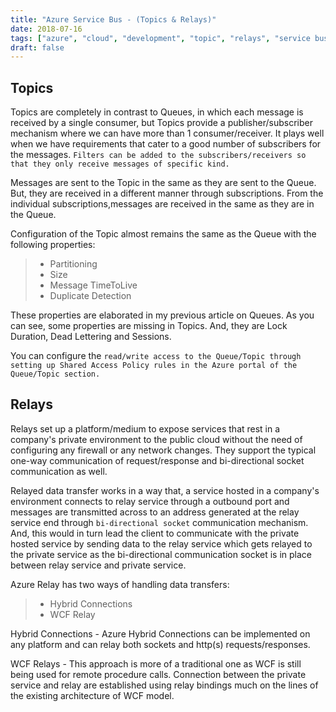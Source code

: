 ```yaml
---
title: "Azure Service Bus - (Topics & Relays)"
date: 2018-07-16
tags: ["azure", "cloud", "development", "topic", "relays", "service bus"]
draft: false
---
```


Topics
----
Topics are completely in contrast to Queues, in which each message is received by a single consumer, but Topics provide a publisher/subscriber mechanism where we can have more than 1 consumer/receiver. It plays well when we have requirements that cater to a good number of subscribers for the messages. `Filters can be added to the subscribers/receivers so that they only receive messages of specific kind.`

Messages are sent to the Topic in the same as they are sent to the Queue. But, they are received in a different manner through subscriptions. From the individual subscriptions,messages are received in the same as they are in the Queue. 

Configuration of the Topic almost remains the same as the Queue with the following properties:

>  - Partitioning
>  - Size
>  - Message TimeToLive
>  - Duplicate Detection

These properties are elaborated in my previous article on Queues. As you can see, some properties are missing in Topics. And, they are Lock Duration, Dead Lettering and Sessions.

You can configure the `read/write access to the Queue/Topic through setting up Shared Access Policy rules in the Azure portal of the Queue/Topic section.`

Relays
----
Relays set up a platform/medium to expose services that rest in a company's private environment to the public cloud without the need of configuring any firewall  or any network changes. They support the typical one-way communication of request/response and bi-directional socket communication as well.

Relayed data transfer works in a way that, a service hosted in a company's environment connects to relay service through a outbound port and messages are transmitted across to an address generated at the relay service end through `bi-directional socket` communication mechanism. And, this would in turn lead the client to communicate with the private hosted service by sending data to the relay service which gets relayed to the private service as the bi-directional communication socket is in place between relay service and private service.

Azure Relay has two ways of handling data transfers:

> - Hybrid Connections
> - WCF Relay

Hybrid Connections - Azure Hybrid Connections can be implemented on any platform and can relay both sockets and http(s) requests/responses.

WCF Relays - This approach is more of a traditional one as WCF is still being used for remote procedure calls. Connection between the private service and relay are established using relay bindings much on the lines of the existing architecture of WCF model.